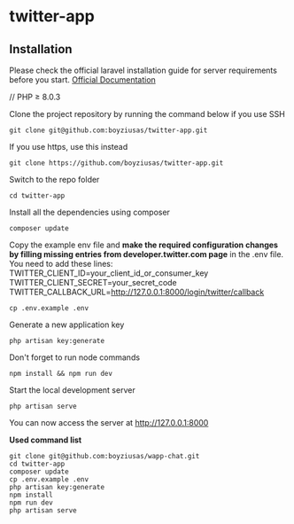 # twitter-app

## Installation

Please check the official laravel installation guide for server requirements before you start. [Official Documentation](https://laravel.com/docs/8.x/installation/)

//
PHP ≥ 8.0.3


Clone the project repository by running the command below if you use SSH

```
git clone git@github.com:boyziusas/twitter-app.git
```

If you use https, use this instead

```
git clone https://github.com/boyziusas/twitter-app.git
```

Switch to the repo folder

```
cd twitter-app
```

Install all the dependencies using composer

```
composer update
```

Copy the example env file and **make the required configuration changes by filling missing entries from developer.twitter.com page** in the .env file. You need to add these
lines: TWITTER_CLIENT_ID=your_client_id_or_consumer_key
TWITTER_CLIENT_SECRET=your_secret_code
TWITTER_CALLBACK_URL=http://127.0.0.1:8000/login/twitter/callback

```
cp .env.example .env
```

Generate a new application key

```
php artisan key:generate
```

Don't forget to run node commands

```
npm install && npm run dev
```

Start the local development server

```
php artisan serve
```

You can now access the server at http://127.0.0.1:8000

**Used command list**

```
git clone git@github.com:boyziusas/wapp-chat.git
cd twitter-app
composer update
cp .env.example .env
php artisan key:generate
npm install
npm run dev
php artisan serve 
```
